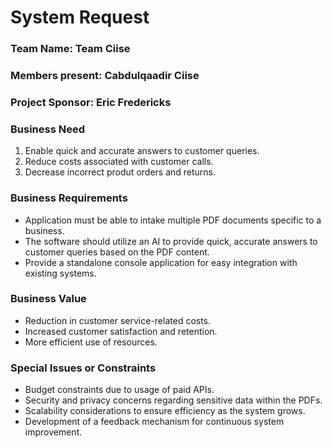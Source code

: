 # System Request

### Team Name: Team Ciise

### Members present: Cabdulqaadir Ciise

### Project Sponsor: Eric Fredericks

### Business Need

1. Enable quick and accurate answers to customer queries.
2. Reduce costs associated with customer calls.
3. Decrease incorrect produt orders and returns.

### Business Requirements

* Application must be able to intake multiple PDF documents specific to a business.
* The software should utilize an AI to provide quick, accurate answers to customer queries based on the PDF content.
* Provide a standalone console application for easy integration with existing systems.

### Business Value

* Reduction in customer service-related costs.
* Increased customer satisfaction and retention.
* More efficient use of resources.

### Special Issues or Constraints

* Budget constraints due to usage of paid APIs.
* Security and privacy concerns regarding sensitive data within the PDFs.
* Scalability considerations to ensure efficiency as the system grows.
* Development of a feedback mechanism for continuous system improvement.

